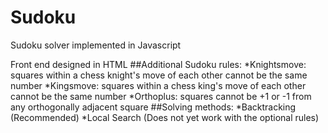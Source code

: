 # Sudoku
Sudoku solver implemented in Javascript

Front end designed in HTML
##Additional Sudoku rules:
*Knightsmove: squares within a chess knight's move of each other cannot be the same number
*Kingsmove: squares within a chess king's move of each other cannot be the same number
*Orthoplus: squares cannot be +1 or -1 from any orthogonally adjacent square
##Solving methods:
*Backtracking (Recommended)
*Local Search (Does not yet work with the optional rules)
